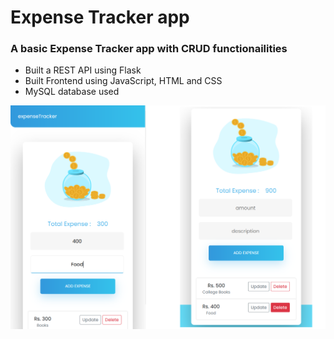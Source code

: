 # Expense Tracker app

### A basic Expense Tracker app with CRUD functionailities
- Built a REST API using Flask
- Built Frontend using JavaScript, HTML and CSS
- MySQL database used

![screenshot](./ss.png)
